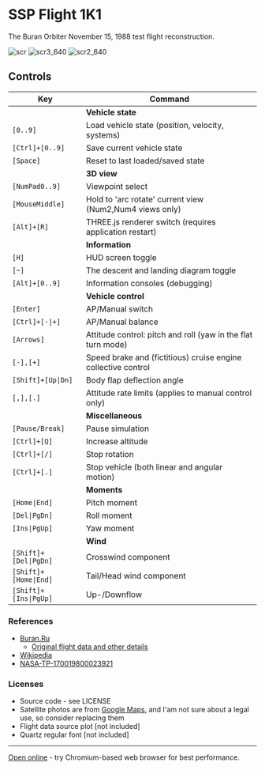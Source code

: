 # SSP Flight 1K1
The Buran Orbiter November 15, 1988 test flight reconstruction.

![scr](https://user-images.githubusercontent.com/100083998/160693889-1c0130cf-f9a3-4b8c-bff7-fd7e3bf8f5a3.jpg)
![scr3_640](https://user-images.githubusercontent.com/100083998/160693909-6d8c57f5-3239-4714-bc0f-f8000d9eeb79.jpg)
![scr2_640](https://user-images.githubusercontent.com/100083998/160693935-8cf7c9cc-a654-4859-88a3-c85dfe765649.gif)

## Controls 

| Key                   | Command                                                          |
| ---                   | ---                                                              |
|                       | **Vehicle state**                                                |
| `[0..9]`              | Load vehicle state (position, velocity, systems)                 |
| `[Ctrl]+[0..9]`       | Save current vehicle state                                       |
| `[Space]`             | Reset to last loaded/saved state                                 |
|                       | **3D view**                                                      |
| `[NumPad0..9]`        | Viewpoint select                                                 |
| `[MouseMiddle]`       | Hold to 'arc rotate' current view (Num2,Num4 views only)         |
| `[Alt]+[R]`           | THREE.js renderer switch (requires application restart)          |
|                       | **Information**                                                  |
| `[H]`                 | HUD screen toggle                                                |
| `[~]`                 | The descent and landing diagram toggle                           |
| `[Alt]+[0..9]`        | Information consoles (debugging)                                 |
|                       | **Vehicle control**                                              |
| `[Enter]`             | AP/Manual switch                                                 |
| `[Ctrl]+[-\|+]`       | AP/Manual balance                                                |
| `[Arrows]`            | Attitude control: pitch and roll (yaw in the flat turn mode)     |
| `[-],[+]`             | Speed brake and (fictitious) cruise engine collective control    |
| `[Shift]+[Up\|Dn]`    | Body flap deflection angle                                       |
| `[,],[.]`             | Attitude rate limits (applies to manual control only)            |
|                       | **Miscellaneous**                                                |
| `[Pause/Break]`       | Pause simulation                                                 |
| `[Ctrl]+[Q]`          | Increase altitude                                                |
| `[Ctrl]+[/]`          | Stop rotation                                                    |
| `[Ctrl]+[.]`          | Stop vehicle (both linear and angular motion)                    |
|                       | **Moments**                                                      |
| `[Home\|End]`         | Pitch moment                                                     |
| `[Del\|PgDn]`         | Roll moment                                                      |
| `[Ins\|PgUp]`         | Yaw moment                                                       |
|                       | **Wind**                                                         |
| `[Shift]+[Del\|PgDn]` | Crosswind component                                              |
| `[Shift]+[Home\|End]` | Tail/Head wind component                                         |
| `[Shift]+[Ins\|PgUp]` | Up-/Downflow                                                     |

### References
- [Buran.Ru](https://www.buran.ru)
  - [Original flight data and other details](https://www.buran.ru/htm/algoritm.htm)
- [Wikipedia](https://en.wikipedia.org/wiki/Buran_\(spacecraft\))
- [NASA-TP-170019800023921](https://ntrs.nasa.gov/citations/19800023921)

### Licenses
- Source code - see LICENSE
- Satellite photos are from [Google Maps](https://maps.google.com), and I'am not sure about a legal use, so consider replacing them
- Flight data source plot [not included]
- Quartz regular font [not included]

---
[Open online](https://enuiskov.github.io/ssp-flight-1k1/UVS/Release/ssp-flight-1k1/index.html) - try Chromium-based web browser for best performance.
